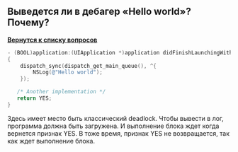 ## Выведется ли в дебагер «Hello world»? Почему?

[**Вернутся к списку вопросов**](https://github.com/Torlopov-Andrey/hh_interview_ios/blob/master/readme.md)

```Objective-C
- (BOOL)application:(UIApplication *)application didFinishLaunchingWithOptions:(NSDictionary *)launchOptions
{
    dispatch_sync(dispatch_get_main_queue(), ^{
        NSLog(@"Hello world");
    });

   /* Another implementation */
   return YES;
}
```
Здесь имеет место быть классический deadlock. Чтобы вывести в лог, программа должна быть загружена. И выполнение блока
ждет когда вернется признак YES. В тоже время, признак YES не возвращается, так как ждет выполнение блока.
